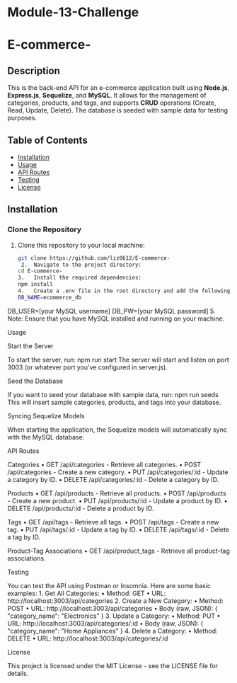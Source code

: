 # Module-13-Challenge

# E-commerce-

## Description
This is the back-end API for an e-commerce application built using **Node.js**, **Express.js**, **Sequelize**, and **MySQL**. It allows for the management of categories, products, and tags, and supports **CRUD** operations (Create, Read, Update, Delete). The database is seeded with sample data for testing purposes.

## Table of Contents
- [Installation](#installation)
- [Usage](#usage)
- [API Routes](#api-routes)
- [Testing](#testing)
- [License](#license)

## Installation

### Clone the Repository
1. Clone this repository to your local machine:
   ```bash
   git clone https://github.com/liz0612/E-commerce-
   	2.	Navigate to the project directory:
   cd E-commerce-
   3.	Install the required dependencies:
   npm install
   4.	Create a .env file in the root directory and add the following variables:
   DB_NAME=ecommerce_db
DB_USER=[your MySQL username]
DB_PW=[your MySQL password]
	5.	Note: Ensure that you have MySQL installed and running on your machine.

Usage

Start the Server

To start the server, run: npm run start
The server will start and listen on port 3003 (or whatever port you’ve configured in server.js).

Seed the Database

If you want to seed your database with sample data, run: npm run seeds 
This will insert sample categories, products, and tags into your database.

Syncing Sequelize Models

When starting the application, the Sequelize models will automatically sync with the MySQL database.

API Routes

Categories
	•	GET /api/categories - Retrieve all categories.
	•	POST /api/categories - Create a new category.
	•	PUT /api/categories/:id - Update a category by ID.
	•	DELETE /api/categories/:id - Delete a category by ID.

Products
	•	GET /api/products - Retrieve all products.
	•	POST /api/products - Create a new product.
	•	PUT /api/products/:id - Update a product by ID.
	•	DELETE /api/products/:id - Delete a product by ID.

Tags
	•	GET /api/tags - Retrieve all tags.
	•	POST /api/tags - Create a new tag.
	•	PUT /api/tags/:id - Update a tag by ID.
	•	DELETE /api/tags/:id - Delete a tag by ID.

Product-Tag Associations
	•	GET /api/product_tags - Retrieve all product-tag associations.

Testing

You can test the API using Postman or Insomnia. Here are some basic examples:
	1.	Get All Categories:
	•	Method: GET
	•	URL: http://localhost:3003/api/categories
	2.	Create a New Category:
	•	Method: POST
	•	URL: http://localhost:3003/api/categories
	•	Body (raw, JSON): {
  "category_name": "Electronics"
}
	3.	Update a Category:
	•	Method: PUT
	•	URL: http://localhost:3003/api/categories/:id
	•	Body (raw, JSON): {
  "category_name": "Home Appliances"
}
	4.	Delete a Category:
	•	Method: DELETE
	•	URL: http://localhost:3003/api/categories/:id

License

This project is licensed under the MIT License - see the LICENSE file for details.